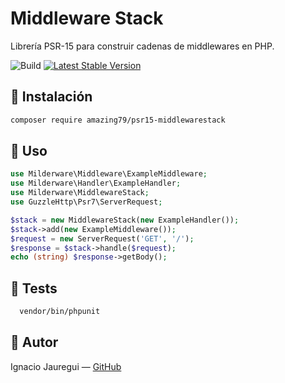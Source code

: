 # Middleware Stack
Librería PSR-15 para construir cadenas de middlewares en PHP.

![Build](https://github.com/amazing79/psr15-middlewarestack/actions/workflows/tests.yml/badge.svg)
[![Latest Stable Version](https://img.shields.io/packagist/v/psr15-middlewarestack/stack.svg)](https://packagist.org/packages/amazing79/psr15-middlewarestack)

## 🚀 Instalación

```bash
composer require amazing79/psr15-middlewarestack
```

## 🧱 Uso

```php
use Milderware\Middleware\ExampleMiddleware;
use Milderware\Handler\ExampleHandler;
use Milderware\MiddlewareStack;
use GuzzleHttp\Psr7\ServerRequest;

$stack = new MiddlewareStack(new ExampleHandler());
$stack->add(new ExampleMiddleware());
$request = new ServerRequest('GET', '/');
$response = $stack->handle($request);
echo (string) $response->getBody();
```

## 🧪 Tests

```bash
  vendor/bin/phpunit
```

## 🧠 Autor
Ignacio Jauregui — [GitHub](https://github.com/amazing79)
